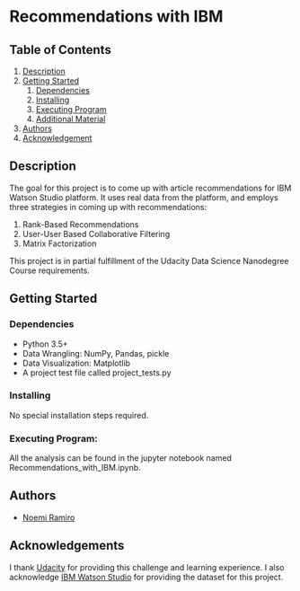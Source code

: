 # Recommendations with IBM

## Table of Contents
1. [Description](#description)
2. [Getting Started](#getting_started)
	1. [Dependencies](#dependencies)
	2. [Installing](#installing)
	3. [Executing Program](#executing)
	4. [Additional Material](#material)
3. [Authors](#authors)
4. [Acknowledgement](#acknowledgement)

<a name="descripton"></a>
## Description

The goal for this project is to come up with article recommendations for IBM Watson Studio platform. It uses real data from the platform, and employs three strategies in coming up with recommendations:
1. Rank-Based Recommendations
2. User-User Based Collaborative Filtering
3. Matrix Factorization

This project is in partial fulfillment of the Udacity Data Science Nanodegree Course requirements. 

<a name="getting_started"></a>
## Getting Started

<a name="dependencies"></a>
### Dependencies
* Python 3.5+
* Data Wrangling: NumPy, Pandas, pickle 
* Data Visualization: Matplotlib 
* A project test file called project_tests.py

<a name="installing"></a>
### Installing
No special installation steps required.

<a name="executing"></a>

### Executing Program:
All the analysis can be found in the jupyter notebook named Recommendations_with_IBM.ipynb.

<a name="authors"></a>
## Authors

* [Noemi Ramiro](https://github.com/noemistatcat)

## Acknowledgements

I thank [Udacity](https://www.udacity.com/) for providing this challenge and learning experience. I also acknowledge [IBM Watson Studio](https://jp-tok.dataplatform.cloud.ibm.com/login?preselect_region=true) for providing the dataset for this project.
